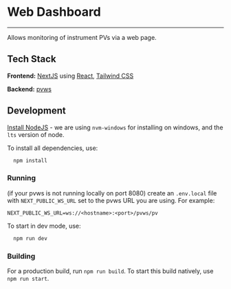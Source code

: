# Web Dashboard

---

Allows monitoring of instrument PVs via a web page.

## Tech Stack

**Frontend:** [NextJS](https://nextjs.org/) using [React](https://react.dev/), [Tailwind CSS](https://tailwindcss.com/)

**Backend:** [pvws](https://github.com/ornl-epics/pvws)

## Development

[Install NodeJS](https://docs.npmjs.com/downloading-and-installing-node-js-and-npm) - we are using `nvm-windows` for installing on windows, and the `lts` version of node. 

To install all dependencies, use: 
```bash
  npm install
```

### Running

(if your pvws is not running locally on port 8080) create an `.env.local` file with `NEXT_PUBLIC_WS_URL` set to the pvws URL you are using. For example:

```.env.local
NEXT_PUBLIC_WS_URL=ws://<hostname>:<port>/pvws/pv
```

To start in dev mode, use:

```bash
  npm run dev
```

### Building
For a production build, run `npm run build`. To start this build natively, use `npm run start`.
